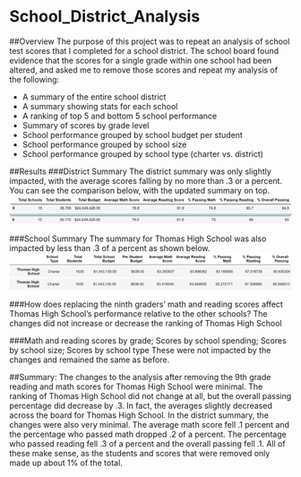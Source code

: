# School_District_Analysis

##Overview
The purpose of this project was to repeat an analysis of school test scores that I completed for a school district. The school board found evidence that the scores for a single grade within one school had been altered, and asked me to remove those scores and repeat my analysis of the following:
-	A summary of the entire school district
-	A summary showing stats for each school
-	A ranking of top 5 and bottom 5 school performance
-	Summary of scores by grade level
-	School performance grouped by school budget per student
-	School performance grouped by school size
-	School performance grouped by school type (charter vs. district)

##Results
###District Summary
The district summary was only slightly impacted, with the average scores falling by no more than .3 or a percent. You can see the comparison below, with the updated summary on top.
![District Summary Compare](Resources/District_summary_compare.png)

###School Summary
The summary for Thomas High School was also impacted by less than .3 of a percent as shown below.
![Thomas Summary Compare](Resources/Thomas_summary_compare.png)

###How does replacing the ninth graders’ math and reading scores affect Thomas High School’s performance relative to the other schools?
The changes did not increase or decrease the ranking of Thomas High School

###Math and reading scores by grade; Scores by school spending; Scores by school size; Scores by school type
These were not impacted by the changes and remained the same as before.

##Summary: 
The changes to the analysis after removing the 9th grade reading and math scores for Thomas High School were minimal. The ranking of Thomas High School did not change at all, but the overall passing percentage did decrease by .3. In fact, the averages slightly decreased across the board for Thomas High School. In the district summary, the changes were also very minimal. The average math score fell .1 percent and the percentage who passed math dropped .2 of a percent. The percentage who passed reading fell .3 of a percent and the overall passing fell .1. All of these make sense, as the students and scores that were removed only made up about 1% of the total.
